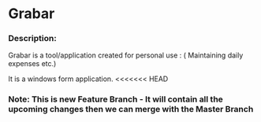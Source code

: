 # Grabar
### Description:
Grabar is a tool/application created for personal use : ( Maintaining daily expenses etc.)

It is a windows form application.
<<<<<<< HEAD

### Note: This is new Feature Branch - It will contain all the upcoming changes then we can merge with the Master Branch

